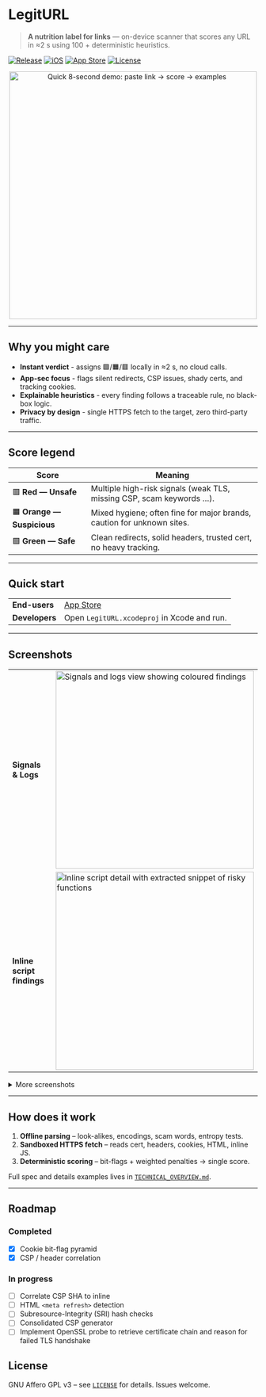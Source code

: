 # LegitURL

> **A nutrition label for links** — on-device scanner that scores any URL in ≈2 s using 100 + deterministic heuristics.

[![Release](https://img.shields.io/badge/release-1.1.4-blue.svg)](#)
[![iOS](https://img.shields.io/badge/iOS-18%2B-brightgreen.svg)](#)
[![App Store](https://img.shields.io/badge/download-App%20Store-blue)](https://apps.apple.com/fr/app/legiturl/id6745583794)
[![License](https://img.shields.io/badge/license-AGPL--v3-green)](LICENSE)

<div align="center">
  <img src="AppPreview/LegitURL_demo.gif" width="500" alt="Quick 8-second demo: paste link → score → examples"/>
</div>

---

## Why you might care

* **Instant verdict** - assigns 🟩/🟧/🟥 locally in ≈2 s, no cloud calls.  
* **App-sec focus** - flags silent redirects, CSP issues, shady certs, and tracking cookies.  
* **Explainable heuristics** - every finding follows a traceable rule, no black-box logic.  
* **Privacy by design** - single HTTPS fetch to the target, zero third-party traffic.

---

## Score legend

| Score | Meaning |
|-------|---------|
| 🟥 **Red — Unsafe** | Multiple high-risk signals (weak TLS, missing CSP, scam keywords …). |
| 🟧 **Orange — Suspicious** | Mixed hygiene; often fine for major brands, caution for unknown sites. |
| 🟩 **Green — Safe** | Clean redirects, solid headers, trusted cert, no heavy tracking. |

---

## Quick start

| | |
|---|---|
| **End-users** | [App Store](https://apps.apple.com/fr/app/legiturl/id6745583794) |
| **Developers** | Open `LegitURL.xcodeproj` in Xcode and run. |

---

## Screenshots

| | |
|---|---|
| **Signals & Logs** | <img src="AppPreview/signals_details.PNG" alt="Signals and logs view showing coloured findings" width="400"> |
| **Inline script findings** | <img src="AppPreview/script_details.PNG" alt="Inline script detail with extracted snippet of risky functions" width="400"> |

<details>
<summary>More screenshots</summary>

| | |
|---|---|
| **Cookie view** | <img src="AppPreview/cookies_details.PNG" alt="Cookie detail with bit-flag severity pyramid" width="45%"> |
| **CSP directives** | <img src="AppPreview/csp_details.PNG" alt="Content-Security-Policy directive list" width="45%"> |
| **HTML report export** | <img src="AppPreview/html_report.PNG" alt="Preview of generated HTML security report" width="45%"> |
| **LLM JSON export** | <img src="AppPreview/LLM_json_export.PNG" alt="Screen showing compact JSON export for LLMs" width="45%"> |

</details>

---

## How does it work

1. **Offline parsing** – look-alikes, encodings, scam words, entropy tests.  
2. **Sandboxed HTTPS fetch** – reads cert, headers, cookies, HTML, inline JS.  
3. **Deterministic scoring** – bit-flags + weighted penalties → single score.

Full spec and details examples lives in [`TECHNICAL_OVERVIEW.md`](TECHNICAL_OVERVIEW.md).

---

## Roadmap

### Completed
- [x] Cookie bit-flag pyramid
- [x] CSP / header correlation

### In progress
- [ ] Correlate CSP SHA to inline  
- [ ] HTML `<meta refresh>` detection  
- [ ] Subresource-Integrity (SRI) hash checks  
- [ ] Consolidated CSP generator
- [ ] Implement OpenSSL probe to retrieve certificate chain and reason for failed TLS handshake

## License

GNU  Affero GPL v3 – see [`LICENSE`](LICENSE) for details. Issues welcome.
